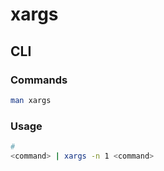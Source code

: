 # xargs

## CLI

### Commands

```sh
man xargs
```

### Usage

```sh
#
<command> | xargs -n 1 <command>
```
